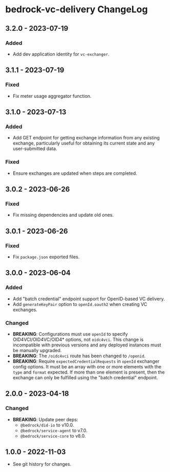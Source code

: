 # bedrock-vc-delivery ChangeLog

## 3.2.0 - 2023-07-19

### Added
- Add dev application identity for `vc-exchanger`.

## 3.1.1 - 2023-07-19

### Fixed
- Fix meter usage aggregator function.

## 3.1.0 - 2023-07-13

### Added
- Add GET endpoint for getting exchange information from any existing
  exchange, particularly useful for obtaining its current state and
  any user-submitted data.

### Fixed
- Ensure exchanges are updated when steps are completed.

## 3.0.2 - 2023-06-26

### Fixed
- Fix missing dependencies and update old ones.

## 3.0.1 - 2023-06-26

### Fixed
- Fix `package.json` exported files.

## 3.0.0 - 2023-06-04

### Added
- Add "batch credential" endpoint support for OpenID-based VC delivery.
- Add `generateKeyPair` option to `openId.oauth2` when creating VC exchanges.

### Changed
- **BREAKING**: Configurations must use `openId` to specify
  OID4VCI/OID4VC/OID4* options, not `oidc4vci`. This change is incompatible
  with previous versions and any deployed instances must be manually upgraded.
- **BREAKING**: The `/oidc4vci` route has been changed to `/openid`.
- **BREAKING**: Require `expectedCredentialRequests` in `openId` exchanger
  config options. It must be an array with one or more elements with the
  `type` and `format` expected. If more than one element is present, then
  the exchange can only be fulfilled using the "batch credential" endpoint.

## 2.0.0 - 2023-04-18

### Changed
- **BREAKING**: Update peer deps:
  - `@bedrock/did-io` to v10.0.
  - `@bedrock/service-agent` to v7.0.
  - `@bedrock/service-core` to v8.0.

## 1.0.0 - 2022-11-03

- See git history for changes.
